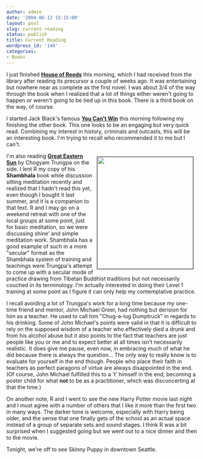 ```yaml
---
author: admin
date: '2004-06-12 15:15:00'
layout: post
slug: current-reading
status: publish
title: Current Reading
wordpress_id: '140'
categories:
- Books
---
```

I just finished <strong><a href="http://www.amazon.com/exec/obidos/tg/detail/-/0765301938/">House of Reeds</a></strong> this morning, which I had received from the library after reading its precursor a couple of weeks ago. It was entertaining but nowhere near as complete as the first novel. I was about 3/4 of the way through the book when I realized that a lot of things either weren't going to happen or weren't going to be tied up in this book. There is a third book on the way, of course.

I started Jack Black's famous <strong><a href="http://www.amazon.com/exec/obidos/tg/detail/-/1902593022/">You Can't Win</a></strong> this morning following my finishing the other book. This one looks to be an engaging but very quick read. Combining my interest in history, criminals and outcasts, this will be an interesting book. I'm trying to recall who recommended it to me but I can't.

<img height="295" hspace="10" src="http://www.arcanology.com/images/trungpa.gif" width="253" align="right" vspace="10" border="1" />I'm also reading <strong><a href="http://www.amazon.com/exec/obidos/tg/detail/-/1570628181">Great Eastern Sun</a></strong> by Chogyam Trungpa on the side. I lent R my copy of his <strong>Shambhala</strong> book while discussion sitting meditation recently and realized that I hadn't read this yet, even though I bought it last summer, and it is a companion to that text. R and I may go on a weekend retreat with one of the local groups at some point, just for basic meditation, so we were discussing shine' and simple meditation work. Shambhala has a good example of such in a more &quot;secular&quot; format as the Shambhala system of training and teachings were Trungpa's attempt to come up with a secular mode of practice drawing from Tibetan Buddhist traditions but not necessarily couched in its terminology. I'm actually interested in doing their Level 1 training at some point as I figure it can only help my contemplative practice.

I recall avoiding a lot of Trungpa's work for a long time because my one-time friend and mentor, John Michael Greer, had nothing but derision for him as a teacher. He used to call him &quot;Chug-a-lug Dumptruck&quot; in regards to his drinking. Some of John Michael's points were valid in that it is difficult to rely on the supposed wisdom of a teacher who effectively died a drunk and from his alcohol abuse but it also points to the fact that teachers are just people like you or me and to expect better at all times isn't necessarily realistic. It does give me pause, even now, in embracing much of what he did because there is always the question... The only way to really know is to evaluate for yourself in the end though. People who place their faith in teachers as perfect paragons of virtue are always disappointed in the end. (Of course, John Michael fulfilled this to a 't' himself in the end, becoming a poster child for what <strong>not</strong> to be as a practitioner, which was disconcerting at that the time.)

On another note, R and I went to see the new Harry Potter movie last night and I must agree with a number of others that I like it more than the first two in many ways. The darker tone is welcome, especially with Harry being older, and the sense that one finally gets of the school as an actual space instead of a group of separate sets and sound stages. I think R was a bit surprised when I suggested going but we went out to a nice dinner and then to the movie.

Tonight, we're off to see Skinny Puppy in downtown Seattle.
